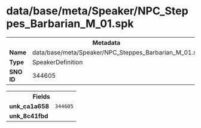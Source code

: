 <h1>data/base/meta/Speaker/NPC_Steppes_Barbarian_M_01.spk</h1><table><tr><th colspan="100%">Metadata</th></tr><tr><td><b>Name</b></td><td>data/base/meta/Speaker/NPC_Steppes_Barbarian_M_01.spk</td></tr><tr><td><b>Type</b></td><td>SpeakerDefinition</td></tr><tr><td><b>SNO ID</b></td><td>344605</td></tr></table>

<table><tr><th colspan="100%">Fields</th></tr><tr><td><b>unk_ca1a658</b></td><td><code>344605</code></td></tr><tr><td><b>unk_8c41fbd</b></td><td></td></tr></table>

